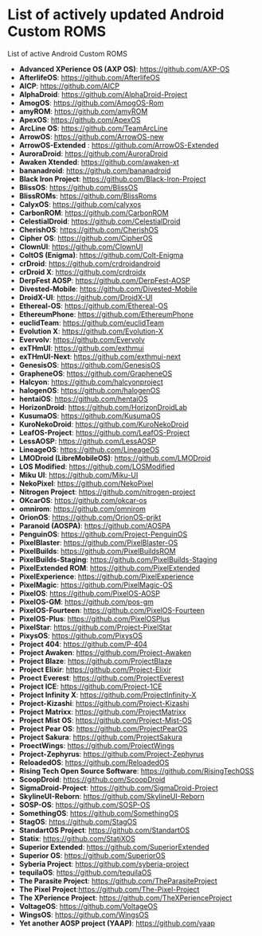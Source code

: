 # List of actively updated Android Custom ROMS
List of active Android Custom ROMS

* **Advanced XPerience OS (AXP OS)**: https://github.com/AXP-OS
* **AfterlifeOS**: https://github.com/AfterlifeOS
* **AICP**: https://github.com/AICP
* **AlphaDroid**: https://github.com/AlphaDroid-Project
* **AmogOS**: https://github.com/AmogOS-Rom
* **amyROM**: https://github.com/amyROM
* **ApexOS**: https://github.com/ApexOS
* **ArcLine OS**: https://github.com/TeamArcLine
* **ArrowOS**: https://github.com/ArrowOS-new
* **ArrowOS-Extended** : https://github.com/ArrowOS-Extended
* **AuroraDroid**: https://github.com/AuroraDroid
* **Awaken Xtended**: https://github.com/awaken-xt
* **bananadroid**: https://github.com/bananadroid
* **Black Iron Project**: https://github.com/Black-Iron-Project
* **BlissOS**: https://github.com/BlissOS
* **BlissROMs**: https://github.com/BlissRoms
* **CalyxOS**: https://github.com/calyxos
* **CarbonROM**: https://github.com/CarbonROM
* **CelestialDroid**: https://github.com/CelestialDroid
* **CherishOS**: https://github.com/CherishOS
* **Cipher OS**: https://github.com/CipherOS
* **ClownUI**: https://github.com/ClownUI
* **ColtOS (Enigma)**: https://github.com/Colt-Enigma
* **crDroid**: https://github.com/crdroidandroid
* **crDroid X**: https://github.com/crdroidx
* **DerpFest AOSP**: https://github.com/DerpFest-AOSP
* **Divested-Mobile**: https://github.com/Divested-Mobile
* **DroidX-UI**: https://github.com/DroidX-UI
* **Ethereal-OS**: https://github.com/Ethereal-OS
* **EthereumPhone**: https://github.com/EthereumPhone
* **euclidTeam**: https://github.com/euclidTeam
* **Evolution X**: https://github.com/Evolution-X
* **Evervolv**: https://github.com/Evervolv
* **exTHmUI**: https://github.com/exthmui
* **exTHmUI-Next**: https://github.com/exthmui-next
* **GenesisOS**: https://github.com/GenesisOS
* **GrapheneOS**: https://github.com/GrapheneOS
* **Halcyon**: https://github.com/halcyonproject
* **halogenOS**: https://github.com/halogenOS
* **hentaiOS**: https://github.com/hentaiOS
* **HorizonDroid**: https://github.com/HorizonDroidLab
* **KusumaOS**: https://github.com/KusumaOS
* **KuroNekoDroid**: https://github.com/KuroNekoDroid
* **LeafOS-Project**: https://github.com/LeafOS-Project
* **LessAOSP**: https://github.com/LessAOSP
* **LineageOS**: https://github.com/LineageOS
* **LMODroid (LibreMobileOS)**: https://github.com/LMODroid
* **LOS Modified**: https://github.com/LOSModified
* **Miku UI**: https://github.com/Miku-UI
* **NekoPixel**: https://github.com/NekoPixel
* **Nitrogen Project**: https://github.com/nitrogen-project
* **OKcarOS**: https://github.com/okcar-os
* **omnirom**: https://github.com/omnirom
* **OrionOS**: https://github.com/OrionOS-prjkt
* **Paranoid (AOSPA)**: https://github.com/AOSPA
* **PenguinOS**: https://github.com/Project-PenguinOS
* **PixelBlaster**: https://github.com/PixelBlaster-OS
* **PixelBuilds**: https://github.com/PixelBuildsROM
* **PixelBuilds-Staging**: https://github.com/PixelBuilds-Staging
* **PixelExtended ROM**: https://github.com/PixelExtended
* **PixelExperience**: https://github.com/PixelExperience
* **PixelMagic**: https://github.com/PixelMagic-OS
* **PixelOS**: https://github.com/PixelOS-AOSP
* **PixelOS-GM**: https://github.com/pos-gm
* **PixelOS-Fourteen**: https://github.com/PixelOS-Fourteen
* **PixelOS-Plus**: https://github.com/PixelOSPlus
* **PixelStar**: https://github.com/Project-PixelStar
* **PixysOS**: https://github.com/PixysOS
* **Project 404**: https://github.com/P-404
* **Project Awaken**: https://github.com/Project-Awaken
* **Project Blaze**: https://github.com/ProjectBlaze
* **Project Elixir**: https://github.com/Project-Elixir
* **Proect Everest**: https://github.com/ProjectEverest
* **Project ICE**: https://github.com/Project-1CE
* **Project Infinity X**: https://github.com/ProjectInfinity-X
* **Project-Kizashi**: https://github.com/Project-Kizashi
* **Project Matrixx**: https://github.com/ProjectMatrixx
* **Project Mist OS**: https://github.com/Project-Mist-OS
* **Project Pear OS**: https://github.com/ProjectPearOS
* **Project Sakura**: https://github.com/ProjectSakura
* **ProectWings**: https://github.com/ProjectWings
* **Project-Zephyrus**: https://github.com/Project-Zephyrus
* **ReloadedOS**: https://github.com/ReloadedOS
* **Rising Tech Open Source Software**: https://github.com/RisingTechOSS
* **ScoopDroid**: https://github.com/ScoopDroid
* **SigmaDroid-Project**: https://github.com/SigmaDroid-Project
* **SkylineUI-Reborn**: https://github.com/SkylineUI-Reborn
* **SOSP-OS**: https://github.com/SOSP-OS
* **SomethingOS**: https://github.com/SomethingOS
* **StagOS**: https://github.com/StagOS
* **StandartOS Project**: https://github.com/StandartOS
* **Statix**: https://github.com/StatiXOS
* **Superior Extended**: https://github.com/SuperiorExtended
* **Superior OS**: https://github.com/SuperiorOS
* **Syberia Project**: https://github.com/syberia-project
* **tequilaOS**: https://github.com/tequilaOS
* **The Parasite Project**: https://github.com/TheParasiteProject
* **The Pixel Project**:https://github.com/The-Pixel-Project
* **The XPerience Project**: https://github.com/TheXPerienceProject
* **VoltageOS**: https://github.com/VoltageOS
* **WingsOS**: https://github.com/WingsOS
* **Yet another AOSP project (YAAP)**: https://github.com/yaap
    
